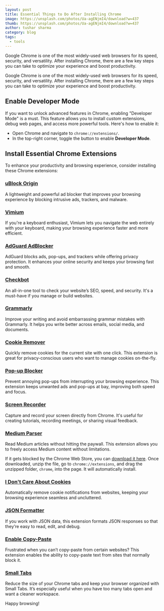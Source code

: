 ```yaml
---
layout: post
title: Essential Things to Do After Installing Chrome
image: https://unsplash.com/photos/Ua-agENjmI4/download?w=437
thumb: https://unsplash.com/photos/Ua-agENjmI4/download?w=437
author: tushar sharma
category: blog
tags:
  - tools
---
```


Google Chrome is one of the most widely-used web browsers for its speed, security, and versatility. After installing Chrome, there are a few key steps you can take to optimize your experience and boost productivity.<!-- truncate_here -->

Google Chrome is one of the most widely-used web browsers for its speed, security, and versatility. After installing Chrome, there are a few key steps you can take to optimize your experience and boost productivity.

## Enable Developer Mode
If you want to unlock advanced features in Chrome, enabling "Developer Mode" is a must. This feature allows you to install custom extensions, debug web pages, and access more powerful tools. Here's how to enable it:

- Open Chrome and navigate to `chrome://extensions/`.
- In the top-right corner, toggle the button to enable **Developer Mode**.

## Install Essential Chrome Extensions

To enhance your productivity and browsing experience, consider installing these Chrome extensions:

### [uBlock Origin](https://chrome.google.com/webstore/detail/ublock-origin/cjpalhdlnbpafiamejdnhcphjbkeiagm)
A lightweight and powerful ad blocker that improves your browsing experience by blocking intrusive ads, trackers, and malware.

### [Vimium](https://chrome.google.com/webstore/detail/vimium/dbepggeogbaibhgnhhndojpepiihcmeb)
If you're a keyboard enthusiast, Vimium lets you navigate the web entirely with your keyboard, making your browsing experience faster and more efficient.

### [AdGuard AdBlocker](https://chrome.google.com/webstore/detail/adguard-adblocker/bgnkhhnnamicmpeenaelnjfhikgbkllg)
AdGuard blocks ads, pop-ups, and trackers while offering privacy protection. It enhances your online security and keeps your browsing fast and smooth.  

### [Checkbot](https://chrome.google.com/webstore/detail/checkbot-seo-web-speed-se/dagohlmlhagincbfilmkadjgmdnkjinl) 
An all-in-one tool to check your website’s SEO, speed, and security. It's a must-have if you manage or build websites.

### [Grammarly](https://chrome.google.com/webstore/detail/grammarly-for-chrome/kbfnbcaeplbcioakkpcpgfkobkghlhen?hl=en)
Improve your writing and avoid embarrassing grammar mistakes with Grammarly. It helps you write better across emails, social media, and documents.

### [Cookie Remover](https://chrome.google.com/webstore/detail/cookie-remover/kcgpggonjhmeaejebeoeomdlohicfhce?hl=en)
Quickly remove cookies for the current site with one click. This extension is great for privacy-conscious users who want to manage cookies on-the-fly.

### [Pop-up Blocker](https://chrome.google.com/webstore/detail/pop-up-blocker-for-chrome/bkkbcggnhapdmkeljlodobbkopceiche)
Prevent annoying pop-ups from interrupting your browsing experience. This extension keeps unwanted ads and pop-ups at bay, improving both speed and focus.

### [Screen Recorder](https://chrome.google.com/webstore/detail/screen-recorder/hniebljpgcogalllopnjokppmgbhaden)
Capture and record your screen directly from Chrome. It's useful for creating tutorials, recording meetings, or sharing visual feedback.

### [Medium Parser](https://chrome.google.com/webstore/detail/medium-parser/egejbknaophaadmhijkepokfchkbnelc)
Read Medium articles without hitting the paywall. This extension allows you to freely access Medium content without limitations.

If it gets blocked by the Chrome Web Store, you can [download it here](https://github.com/Xatta-Trone/medium-parser-extension/archive/refs/heads/main.zip). Once downloaded, unzip the file, go to `chrome://extensions`, and drag the unzipped folder, `chrome`,  into the page. It will automatically install.

### [I Don't Care About Cookies](https://chrome.google.com/webstore/detail/i-dont-care-about-cookies/fihnjjcciajhdojfnbdddfaoknhalnja)
Automatically remove cookie notifications from websites, keeping your browsing experience seamless and uncluttered.

### [JSON Formatter](https://chrome.google.com/webstore/detail/json-formatter/bcjindcccaagfpapjjmafapmmgkkhgoa/related?hl=en)
If you work with JSON data, this extension formats JSON responses so that they’re easy to read, edit, and debug.

### [Enable Copy-Paste](https://chromewebstore.google.com/detail/enable-copypaste/leghnagnephbfcencnbonkbdimeokhem?hl=en)
Frustrated when you can’t copy-paste from certain websites? This extension enables the ability to copy-paste text from sites that normally block it.

### [Small Tabs](https://chromewebstore.google.com/detail/small-tabs/ebfkcjpfhipceldaglgmaihlacpcomgj)
Reduce the size of your Chrome tabs and keep your browser organized with Small Tabs. It’s especially useful when you have too many tabs open and want a cleaner workspace.


Happy browsing!